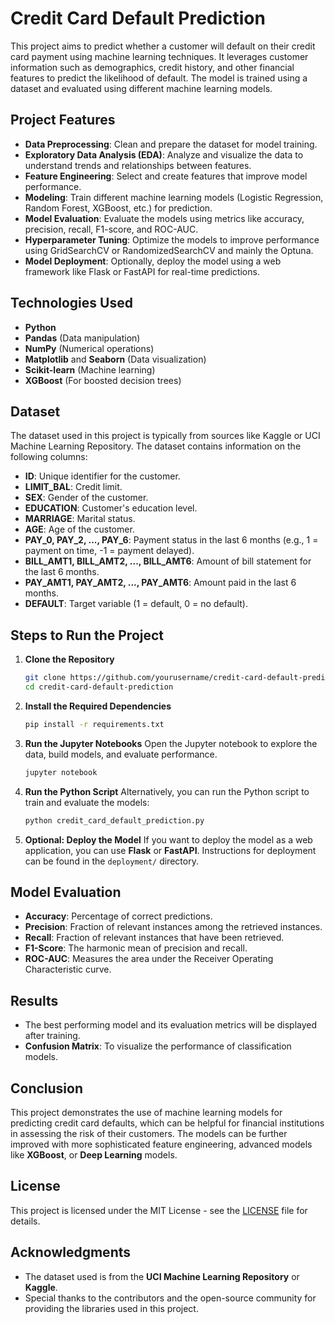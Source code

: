 # Credit Card Default Prediction

This project aims to predict whether a customer will default on their credit card payment using machine learning techniques. It leverages customer information such as demographics, credit history, and other financial features to predict the likelihood of default. The model is trained using a dataset and evaluated using different machine learning models.

## Project Features
- **Data Preprocessing**: Clean and prepare the dataset for model training.
- **Exploratory Data Analysis (EDA)**: Analyze and visualize the data to understand trends and relationships between features.
- **Feature Engineering**: Select and create features that improve model performance.
- **Modeling**: Train different machine learning models (Logistic Regression, Random Forest, XGBoost, etc.) for prediction.
- **Model Evaluation**: Evaluate the models using metrics like accuracy, precision, recall, F1-score, and ROC-AUC.
- **Hyperparameter Tuning**: Optimize the models to improve performance using GridSearchCV or RandomizedSearchCV and mainly the Optuna.
- **Model Deployment**: Optionally, deploy the model using a web framework like Flask or FastAPI for real-time predictions.

## Technologies Used
- **Python**
- **Pandas** (Data manipulation)
- **NumPy** (Numerical operations)
- **Matplotlib** and **Seaborn** (Data visualization)
- **Scikit-learn** (Machine learning)
- **XGBoost** (For boosted decision trees)

## Dataset
The dataset used in this project is typically from sources like Kaggle or UCI Machine Learning Repository. The dataset contains information on the following columns:
- **ID**: Unique identifier for the customer.
- **LIMIT_BAL**: Credit limit.
- **SEX**: Gender of the customer.
- **EDUCATION**: Customer's education level.
- **MARRIAGE**: Marital status.
- **AGE**: Age of the customer.
- **PAY_0, PAY_2, ..., PAY_6**: Payment status in the last 6 months (e.g., 1 = payment on time, -1 = payment delayed).
- **BILL_AMT1, BILL_AMT2, ..., BILL_AMT6**: Amount of bill statement for the last 6 months.
- **PAY_AMT1, PAY_AMT2, ..., PAY_AMT6**: Amount paid in the last 6 months.
- **DEFAULT**: Target variable (1 = default, 0 = no default).

## Steps to Run the Project

1. **Clone the Repository**
    ```bash
    git clone https://github.com/yourusername/credit-card-default-prediction.git
    cd credit-card-default-prediction
    ```

2. **Install the Required Dependencies**
    ```bash
    pip install -r requirements.txt
    ```

3. **Run the Jupyter Notebooks**
    Open the Jupyter notebook to explore the data, build models, and evaluate performance.
    ```bash
    jupyter notebook
    ```

4. **Run the Python Script**
    Alternatively, you can run the Python script to train and evaluate the models:
    ```bash
    python credit_card_default_prediction.py
    ```

5. **Optional: Deploy the Model**
    If you want to deploy the model as a web application, you can use **Flask** or **FastAPI**. Instructions for deployment can be found in the `deployment/` directory.

## Model Evaluation

- **Accuracy**: Percentage of correct predictions.
- **Precision**: Fraction of relevant instances among the retrieved instances.
- **Recall**: Fraction of relevant instances that have been retrieved.
- **F1-Score**: The harmonic mean of precision and recall.
- **ROC-AUC**: Measures the area under the Receiver Operating Characteristic curve.

## Results
- The best performing model and its evaluation metrics will be displayed after training.
- **Confusion Matrix**: To visualize the performance of classification models.

## Conclusion
This project demonstrates the use of machine learning models for predicting credit card defaults, which can be helpful for financial institutions in assessing the risk of their customers. The models can be further improved with more sophisticated feature engineering, advanced models like **XGBoost**, or **Deep Learning** models.

## License
This project is licensed under the MIT License - see the [LICENSE](LICENSE) file for details.

## Acknowledgments
- The dataset used is from the **UCI Machine Learning Repository** or **Kaggle**.
- Special thanks to the contributors and the open-source community for providing the libraries used in this project.

